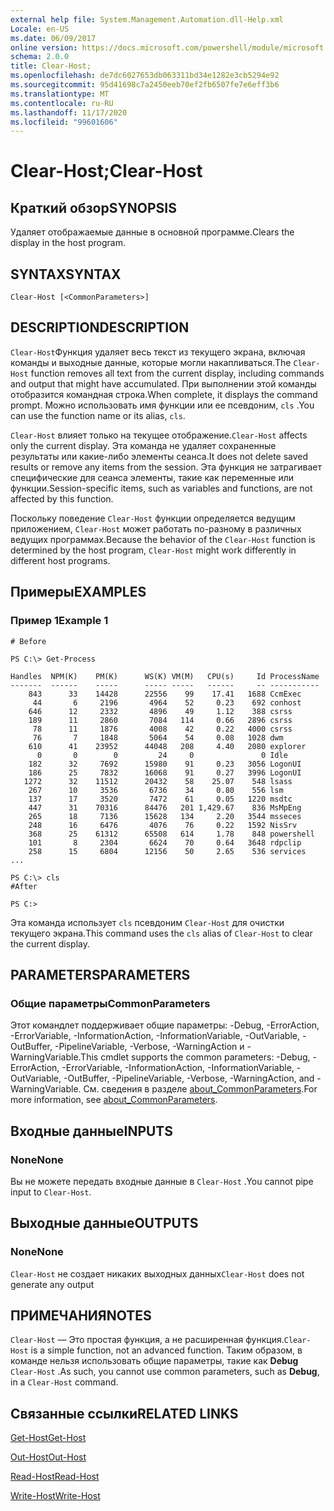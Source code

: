 ```yaml
---
external help file: System.Management.Automation.dll-Help.xml
Locale: en-US
ms.date: 06/09/2017
online version: https://docs.microsoft.com/powershell/module/microsoft.powershell.core/clear-host?view=powershell-7.2&WT.mc_id=ps-gethelp
schema: 2.0.0
title: Clear-Host;
ms.openlocfilehash: de7dc6027653db063311bd34e1282e3cb5294e92
ms.sourcegitcommit: 95d41698c7a2450eeb70ef2fb6507fe7e6eff3b6
ms.translationtype: MT
ms.contentlocale: ru-RU
ms.lasthandoff: 11/17/2020
ms.locfileid: "99601606"
---
```

# <span data-ttu-id="d2db6-102">Clear-Host;</span><span class="sxs-lookup"><span data-stu-id="d2db6-102">Clear-Host</span></span>

## <span data-ttu-id="d2db6-103">Краткий обзор</span><span class="sxs-lookup"><span data-stu-id="d2db6-103">SYNOPSIS</span></span>

<span data-ttu-id="d2db6-104">Удаляет отображаемые данные в основной программе.</span><span class="sxs-lookup"><span data-stu-id="d2db6-104">Clears the display in the host program.</span></span>

## <span data-ttu-id="d2db6-105">SYNTAX</span><span class="sxs-lookup"><span data-stu-id="d2db6-105">SYNTAX</span></span>

```
Clear-Host [<CommonParameters>]
```

## <span data-ttu-id="d2db6-106">DESCRIPTION</span><span class="sxs-lookup"><span data-stu-id="d2db6-106">DESCRIPTION</span></span>

<span data-ttu-id="d2db6-107">`Clear-Host`Функция удаляет весь текст из текущего экрана, включая команды и выходные данные, которые могли накапливаться.</span><span class="sxs-lookup"><span data-stu-id="d2db6-107">The `Clear-Host` function removes all text from the current display, including commands and output that might have accumulated.</span></span> <span data-ttu-id="d2db6-108">При выполнении этой команды отобразится командная строка.</span><span class="sxs-lookup"><span data-stu-id="d2db6-108">When complete, it displays the command prompt.</span></span> <span data-ttu-id="d2db6-109">Можно использовать имя функции или ее псевдоним, `cls` .</span><span class="sxs-lookup"><span data-stu-id="d2db6-109">You can use the function name or its alias, `cls`.</span></span>

<span data-ttu-id="d2db6-110">`Clear-Host` влияет только на текущее отображение.</span><span class="sxs-lookup"><span data-stu-id="d2db6-110">`Clear-Host` affects only the current display.</span></span> <span data-ttu-id="d2db6-111">Эта команда не удаляет сохраненные результаты или какие-либо элементы сеанса.</span><span class="sxs-lookup"><span data-stu-id="d2db6-111">It does not delete saved results or remove any items from the session.</span></span> <span data-ttu-id="d2db6-112">Эта функция не затрагивает специфические для сеанса элементы, такие как переменные или функции.</span><span class="sxs-lookup"><span data-stu-id="d2db6-112">Session-specific items, such as variables and functions, are not affected by this function.</span></span>

<span data-ttu-id="d2db6-113">Поскольку поведение `Clear-Host` функции определяется ведущим приложением, `Clear-Host` может работать по-разному в различных ведущих программах.</span><span class="sxs-lookup"><span data-stu-id="d2db6-113">Because the behavior of the `Clear-Host` function is determined by the host program, `Clear-Host` might work differently in different host programs.</span></span>

## <span data-ttu-id="d2db6-114">Примеры</span><span class="sxs-lookup"><span data-stu-id="d2db6-114">EXAMPLES</span></span>

### <span data-ttu-id="d2db6-115">Пример 1</span><span class="sxs-lookup"><span data-stu-id="d2db6-115">Example 1</span></span>

```
# Before

PS C:\> Get-Process

Handles  NPM(K)    PM(K)      WS(K) VM(M)   CPU(s)     Id ProcessName
-------  ------    -----      ----- -----   ------     -- -----------
    843      33    14428      22556    99    17.41   1688 CcmExec
     44       6     2196       4964    52     0.23    692 conhost
    646      12     2332       4896    49     1.12    388 csrss
    189      11     2860       7084   114     0.66   2896 csrss
     78      11     1876       4008    42     0.22   4000 csrss
     76       7     1848       5064    54     0.08   1028 dwm
    610      41    23952      44048   208     4.40   2080 explorer
      0       0        0         24     0               0 Idle
    182      32     7692      15980    91     0.23   3056 LogonUI
    186      25     7832      16068    91     0.27   3996 LogonUI
   1272      32    11512      20432    58    25.07    548 lsass
    267      10     3536       6736    34     0.80    556 lsm
    137      17     3520       7472    61     0.05   1220 msdtc
    447      31    70316      84476   201 1,429.67    836 MsMpEng
    265      18     7136      15628   134     2.20   3544 msseces
    248      16     6476       4076    76     0.22   1592 NisSrv
    368      25    61312      65508   614     1.78    848 powershell
    101       8     2304       6624    70     0.64   3648 rdpclip
    258      15     6804      12156    50     2.65    536 services
...

PS C:\> cls
#After

PS C:>
```

<span data-ttu-id="d2db6-116">Эта команда использует `cls` псевдоним `Clear-Host` для очистки текущего экрана.</span><span class="sxs-lookup"><span data-stu-id="d2db6-116">This command uses the `cls` alias of `Clear-Host` to clear the current display.</span></span>

## <span data-ttu-id="d2db6-117">PARAMETERS</span><span class="sxs-lookup"><span data-stu-id="d2db6-117">PARAMETERS</span></span>

### <span data-ttu-id="d2db6-118">Общие параметры</span><span class="sxs-lookup"><span data-stu-id="d2db6-118">CommonParameters</span></span>
<span data-ttu-id="d2db6-119">Этот командлет поддерживает общие параметры: -Debug, -ErrorAction, -ErrorVariable, -InformationAction, -InformationVariable, -OutVariable, -OutBuffer, -PipelineVariable, -Verbose, -WarningAction и -WarningVariable.</span><span class="sxs-lookup"><span data-stu-id="d2db6-119">This cmdlet supports the common parameters: -Debug, -ErrorAction, -ErrorVariable, -InformationAction, -InformationVariable, -OutVariable, -OutBuffer, -PipelineVariable, -Verbose, -WarningAction, and -WarningVariable.</span></span> <span data-ttu-id="d2db6-120">См. сведения в разделе [about_CommonParameters](https://go.microsoft.com/fwlink/?LinkID=113216).</span><span class="sxs-lookup"><span data-stu-id="d2db6-120">For more information, see [about_CommonParameters](https://go.microsoft.com/fwlink/?LinkID=113216).</span></span>

## <span data-ttu-id="d2db6-121">Входные данные</span><span class="sxs-lookup"><span data-stu-id="d2db6-121">INPUTS</span></span>

### <span data-ttu-id="d2db6-122">None</span><span class="sxs-lookup"><span data-stu-id="d2db6-122">None</span></span>

<span data-ttu-id="d2db6-123">Вы не можете передать входные данные в `Clear-Host` .</span><span class="sxs-lookup"><span data-stu-id="d2db6-123">You cannot pipe input to `Clear-Host`.</span></span>

## <span data-ttu-id="d2db6-124">Выходные данные</span><span class="sxs-lookup"><span data-stu-id="d2db6-124">OUTPUTS</span></span>

### <span data-ttu-id="d2db6-125">None</span><span class="sxs-lookup"><span data-stu-id="d2db6-125">None</span></span>

<span data-ttu-id="d2db6-126">`Clear-Host` не создает никаких выходных данных</span><span class="sxs-lookup"><span data-stu-id="d2db6-126">`Clear-Host` does not generate any output</span></span>

## <span data-ttu-id="d2db6-127">ПРИМЕЧАНИЯ</span><span class="sxs-lookup"><span data-stu-id="d2db6-127">NOTES</span></span>

<span data-ttu-id="d2db6-128">`Clear-Host` — Это простая функция, а не расширенная функция.</span><span class="sxs-lookup"><span data-stu-id="d2db6-128">`Clear-Host` is a simple function, not an advanced function.</span></span> <span data-ttu-id="d2db6-129">Таким образом, в команде нельзя использовать общие параметры, такие как **Debug** `Clear-Host` .</span><span class="sxs-lookup"><span data-stu-id="d2db6-129">As such, you cannot use common parameters, such as **Debug**, in a `Clear-Host` command.</span></span>

## <span data-ttu-id="d2db6-130">Связанные ссылки</span><span class="sxs-lookup"><span data-stu-id="d2db6-130">RELATED LINKS</span></span>

[<span data-ttu-id="d2db6-131">Get-Host</span><span class="sxs-lookup"><span data-stu-id="d2db6-131">Get-Host</span></span>](../Microsoft.PowerShell.Utility/Get-Host.md)

[<span data-ttu-id="d2db6-132">Out-Host</span><span class="sxs-lookup"><span data-stu-id="d2db6-132">Out-Host</span></span>](Out-Host.md)

[<span data-ttu-id="d2db6-133">Read-Host</span><span class="sxs-lookup"><span data-stu-id="d2db6-133">Read-Host</span></span>](../Microsoft.PowerShell.Utility/Read-Host.md)

[<span data-ttu-id="d2db6-134">Write-Host</span><span class="sxs-lookup"><span data-stu-id="d2db6-134">Write-Host</span></span>](../Microsoft.PowerShell.Utility/Write-Host.md)

